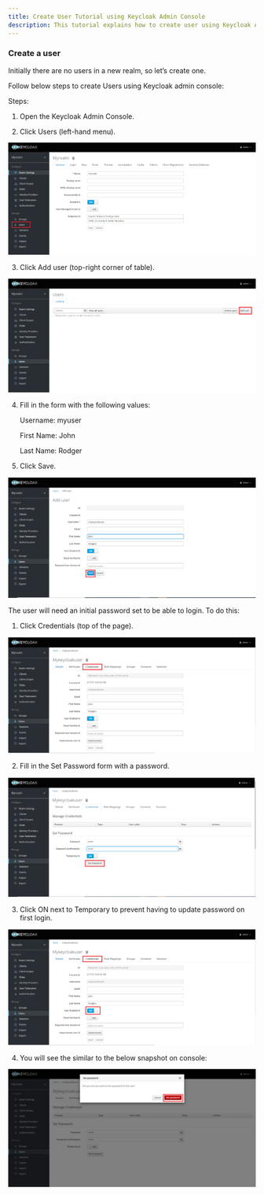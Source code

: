```yaml
---
title: Create User Tutorial using Keycloak Admin Console
description: This tutorial explains how to create user using Keycloak Admin Console
---
```



### Create a user

Initially there are no users in a new realm, so let’s create one.

Follow below steps to create Users using Keycloak admin console:

Steps:

1. Open the Keycloak Admin Console.

2. Click Users (left-hand menu).

 ![](_images/users-option.png)

3. Click Add user (top-right corner of table).

 ![](_images/add-user.png)
 

4. Fill in the form with the following values:

   Username: myuser
   
   First Name: John
   
   Last Name: Rodger

5. Click Save.

 ![](_images/add-user-form.png)


The user will need an initial password set to be able to login. To do this:

1. Click Credentials (top of the page).

 ![](_images/user-creds.png)

2. Fill in the Set Password form with a password.

 ![](_images/enter-user-password.png)

3. Click ON next to Temporary to prevent having to update password on first login.

![](_images/On-option.png)

4. You will see the similar to the below snapshot on console:

 ![](_images/set-password.png)
